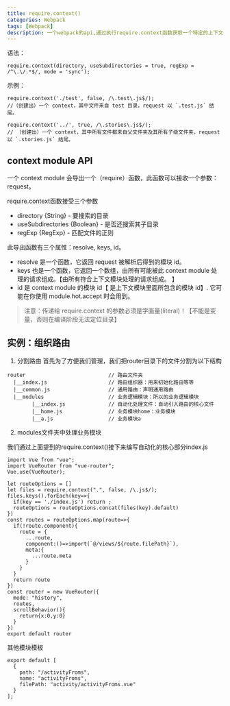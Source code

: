 ```yaml
---
title: require.context()
categories: Webpack
tags: [Webpack]
description: 一个webpack的api,通过执行require.context函数获取一个特定的上下文,主要用来实现自动化导入模块,在前端工程中,如果遇到从一个文件夹引入很多模块的情况,可以使用这个api,它会遍历文件夹中的指定文件,然后自动导入,使得不需要每次显式的调用import导入模块
---
```


语法：
```
require.context(directory, useSubdirectories = true, regExp = /^\.\/.*$/, mode = 'sync');
```
示例：
```
require.context('./test', false, /\.test\.js$/);
//（创建出）一个 context，其中文件来自 test 目录，request 以 `.test.js` 结尾。
```
```
require.context('../', true, /\.stories\.js$/);
// （创建出）一个 context，其中所有文件都来自父文件夹及其所有子级文件夹，request 以 `.stories.js` 结尾。
```
## context module API 
一个 context module 会导出一个（require）函数，此函数可以接收一个参数：request。

require.context函数接受三个参数
- directory {String} - 要搜索的目录
- useSubdirectories {Boolean} - 是否还搜索其子目录
- regExp {RegExp} - 匹配文件的正则

此导出函数有三个属性：resolve, keys, id。
- resolve 是一个函数，它返回 request 被解析后得到的模块 id。
- keys 也是一个函数，它返回一个数组，由所有可能被此 context module 处理的请求组成。【由所有符合上下文模块处理的请求组成。 】
- id 是 context module 的模块 id【 是上下文模块里面所包含的模块 id】. 它可能在你使用 module.hot.accept 时会用到。

> 注意：传递给 require.context 的参数必须是字面量(literal)！【不能是变量，否则在编译阶段无法定位目录】


## 实例：组织路由
1. 分割路由
首先为了方便我们管理，我们把router目录下的文件分割为以下结构
```
router                           // 路由文件夹
  |__index.js                    // 路由组织器：用来初始化路由等等
  |__common.js                   // 通用路由：声明通用路由
  |__modules                     // 业务逻辑模块：所以的业务逻辑模块
        |__index.js              // 自动化处理文件：自动引入路由的核心文件
        |__home.js               // 业务模块home：业务模块
        |__a.js                  // 业务模块a
```

2. modules文件夹中处理业务模块

我们通过上面提到的require.context()接下来编写自动化的核心部分index.js
```
import Vue from "vue";
import VueRouter from "vue-router";
Vue.use(VueRouter);

let routeOptions = []
let files = require.context(".", false, /\.js$/);
files.keys().forEach(key=>{
  if(key == './index.js') return ;
  routeOptions = routeOptions.concat(files(key).default)
})
const routes = routeOptions.map(route=>{
  if(!route.component){
    route = {
      ...route,
      component:()=>import(`@/views/${route.filePath}`),
      meta:{
        ...route.meta
      }
    }
  }
  return route
})
const router = new VueRouter({
  mode: "history",
  routes,
  scrollBehavior(){
    return{x:0,y:0}
  }
})
export default router

```

其他模块模板
```
export default [
  {
    path: "/activityFroms",
    name: "activityFroms",
    filePath: "activity/activityFroms.vue"
  }
];
```


